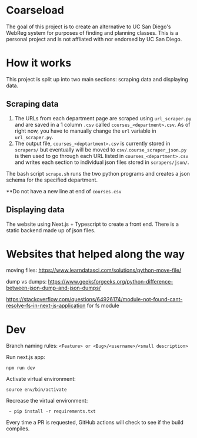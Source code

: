 # Coarseload

The goal of this project is to create an alternative to UC San Diego's WebReg system for purposes of finding and planning classes. This is a personal project and is not affliated with nor endorsed by UC San Diego.

# How it works

This project is split up into two main sections: scraping data and displaying data.

## Scraping data

1. The URLs from each department page are scraped using `url_scraper.py` and are saved in a 1 column `.csv` called `courses_<department>.csv`. As of right now, you have to manually change the `url` variable in `url_scraper.py`.
2. The output file, `courses_<deptartment>.csv` is currently stored in `scrapers/` but eventually will be moved to `csv/`.`course_scraper_json.py` is then used to go through each URL listed in `courses_<department>.csv` and writes each section to individual json files stored in `scrapers/json/`.

The bash script `scrape.sh` runs the two python programs and creates a json schema for the specified department.

\*\*Do not have a new line at end of `courses.csv`

## Displaying data

The website using Next.js + Typescript to create a front end. There is a static backend made up of json files.

# Websites that helped along the way

moving files: https://www.learndatasci.com/solutions/python-move-file/

dump vs dumps: https://www.geeksforgeeks.org/python-difference-between-json-dump-and-json-dumps/

https://stackoverflow.com/questions/64926174/module-not-found-cant-resolve-fs-in-next-js-application for fs module

# Dev

Branch naming rules: `<Feature> or <Bug>/<username>/<small description>`

Run next.js app:

```
npm run dev
```

Activate virtual environment:

```
source env/bin/activate
```

Recrease the virtual environment:

```
 ~ pip install -r requirements.txt
```

Every time a PR is requested, GitHub actions will check to see if the build compiles.

